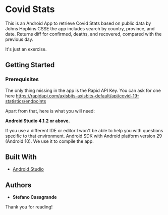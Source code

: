 

# Covid Stats

This is an Android App to retrieve Covid Stats based on public data by Johns Hopkins CSSE the app includes search by country, province, and date.
Returns diff for confirmed, deaths, and recovered, compared with the previous day.

It's just an exercise.

## Getting Started

### Prerequisites

The only thing missing in the app is the Rapid API Key.
You can ask for one here https://rapidapi.com/axisbits-axisbits-default/api/covid-19-statistics/endpoints

Apart from that, here is what you will need:

**Android Studio 4.1.2 or above.**

If you use a different IDE or editor I won't be able to help you with questions specific to that environment.
Android SDK with Android platform version 29 (Android 10). We use it to compile the app.

## Built With

* [Android Studio](https://developer.android.com/studio)


## Authors

* **Stefano Casagrande**

Thank you for reading!